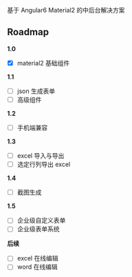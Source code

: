 基于 Angular6  Material2  的中后台解决方案

## Roadmap

**1.0**
- [x] material2 基础组件

**1.1**
- [ ] json 生成表单
- [ ] 高级组件

**1.2**
- [ ] 手机端兼容

**1.3**
- [ ] excel 导入与导出
- [ ] 选定行列导出 excel

**1.4**
- [ ] 截图生成

**1.5**
- [ ] 企业级自定义表单
- [ ] 企业级表单系统

**后续**

- [ ] excel 在线编辑
- [ ] word 在线编辑
